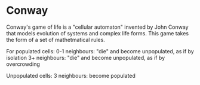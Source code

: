# Conway
Conway's game of life is a "cellular automaton" invented by John Conway that models evolution of systems and complex life forms.
This game takes the form of a set of mathetmatical rules.

For populated cells:
0-1 neighbours: "die" and become unpopulated, as if by isolation
3+ neighbours: "die" and become unpopulated, as if by overcrowding

Unpopulated cells:
3 neighbours: become populated
